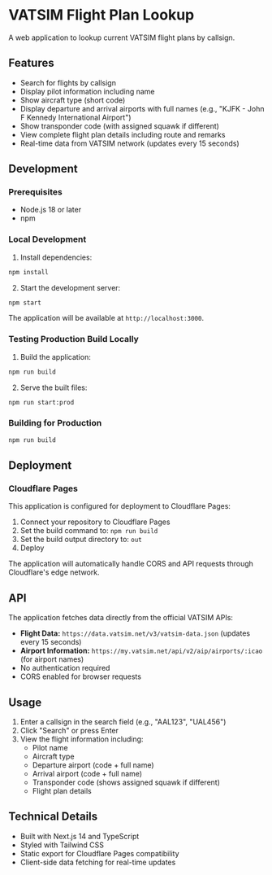 # VATSIM Flight Plan Lookup

A web application to lookup current VATSIM flight plans by callsign.

## Features

- Search for flights by callsign
- Display pilot information including name
- Show aircraft type (short code)
- Display departure and arrival airports with full names (e.g., "KJFK - John F Kennedy International Airport")
- Show transponder code (with assigned squawk if different)
- View complete flight plan details including route and remarks
- Real-time data from VATSIM network (updates every 15 seconds)

## Development

### Prerequisites

- Node.js 18 or later
- npm

### Local Development

1. Install dependencies:
```bash
npm install
```

2. Start the development server:
```bash
npm start
```

The application will be available at `http://localhost:3000`.

### Testing Production Build Locally

1. Build the application:
```bash
npm run build
```

2. Serve the built files:
```bash
npm run start:prod
```

### Building for Production

```bash
npm run build
```

## Deployment

### Cloudflare Pages

This application is configured for deployment to Cloudflare Pages:

1. Connect your repository to Cloudflare Pages
2. Set the build command to: `npm run build`
3. Set the build output directory to: `out`
4. Deploy

The application will automatically handle CORS and API requests through Cloudflare's edge network.

## API

The application fetches data directly from the official VATSIM APIs:
- **Flight Data:** `https://data.vatsim.net/v3/vatsim-data.json` (updates every 15 seconds)
- **Airport Information:** `https://my.vatsim.net/api/v2/aip/airports/:icao` (for airport names)
- No authentication required
- CORS enabled for browser requests

## Usage

1. Enter a callsign in the search field (e.g., "AAL123", "UAL456")
2. Click "Search" or press Enter
3. View the flight information including:
   - Pilot name
   - Aircraft type
   - Departure airport (code + full name)
   - Arrival airport (code + full name)
   - Transponder code (shows assigned squawk if different)
   - Flight plan details

## Technical Details

- Built with Next.js 14 and TypeScript
- Styled with Tailwind CSS
- Static export for Cloudflare Pages compatibility
- Client-side data fetching for real-time updates